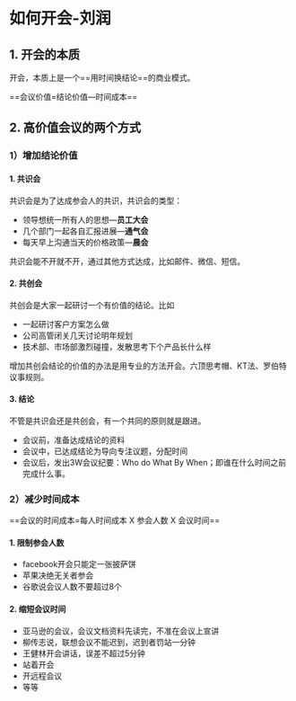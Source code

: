 # 如何开会-刘润

## 1. 开会的本质

开会，本质上是一个==用时间换结论==的商业模式。

==会议价值=结论价值—时间成本==

## 2. 高价值会议的两个方式

### 1）增加结论价值

#### 1. 共识会

共识会是为了达成参会人的共识，共识会的类型：
* 领导想统一所有人的思想—**员工大会**
* 几个部门一起各自汇报进展—**通气会**
* 每天早上沟通当天的价格政策—**晨会**

共识会能不开就不开，通过其他方式达成，比如邮件、微信、短信。

#### 2. 共创会

共创会是大家一起研讨一个有价值的结论。比如

* 一起研讨客户方案怎么做
* 公司高管闭关几天讨论明年规划
* 技术部、市场部激烈碰撞，发散思考下个产品长什么样

增加共创会结论的价值的办法是用专业的方法开会。六顶思考帽、KT法、罗伯特议事规则。

#### 3. 结论

不管是共识会还是共创会，有一个共同的原则就是跟进。

* 会议前，准备达成结论的资料
* 会议中，已达成结论为导向专注议题，分配时间
* 会议后，发出3W会议纪要：Who do What By When；即谁在什么时间之前完成什么事。

### 2）减少时间成本

==会议的时间成本=每人时间成本 X 参会人数 X 会议时间==

#### 1. 限制参会人数

* facebook开会只能定一张披萨饼
* 苹果决绝无关者参会
* 谷歌说会议人数不要超过8个

#### 2. 缩短会议时间

* 亚马逊的会议，会议文档资料先读完，不准在会议上宣讲
* 柳传志说，联想会议不能迟到，迟到者罚站一分钟
* 王健林开会讲话，误差不超过5分钟
* 站着开会
* 开远程会议
* 等等